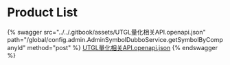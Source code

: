 # Product List

{% swagger src="../../.gitbook/assets/UTGL量化相关API.openapi.json" path="/global/config.admin.AdminSymbolDubboService.getSymbolByCompanyId" method="post" %}
[UTGL量化相关API.openapi.json](../../.gitbook/assets/UTGL量化相关API.openapi.json)
{% endswagger %}
